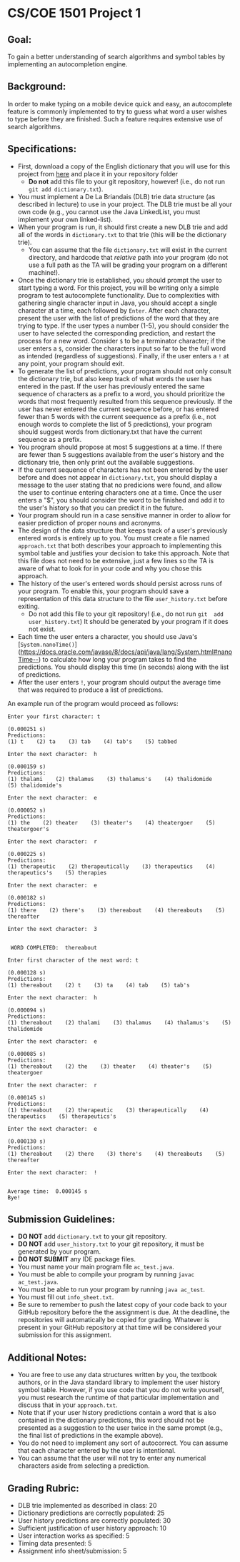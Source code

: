 # CS/COE 1501 Project 1

## Goal:
To gain a better understanding of search algorithms and symbol tables by
implementing an autocompletion engine.

## Background:
In order to make typing on a mobile device quick and easy, an autocomplete
feature is commonly implemented to try to guess what word a user wishes to type
before they are finished. Such a feature requires extensive use of search
algorithms.

## Specifications:
* First, download a copy of the English dictionary that you will use for this 
  project from [here](http://people.cs.pitt.edu/~nlf4/cs1501/handouts/dictionary.txt)
  and place it in your repository folder
	* **Do not** add this file to your git repository, however! (i.e., do not run
	  `git add dictionary.txt`).
* You must implement a De La Briandais (DLB) trie data structure (as described
  in lecture) to use in your project. The DLB trie must be all your own code
  (e.g., you cannot use the Java LinkedList, you must implement your own linked-list).
* When your program is run, it should first create a new DLB trie and add all
  of the words in `dictionary.txt` to that trie (this will be the dictionary
  trie).
	* You can assume that the file `dictionary.txt` will exist in the current
	  directory, and hardcode that _relative_ path into your program (do not
	  use a full path as the TA will be grading your program on a different
	  machine!).
* Once the dictionary trie is established, you should prompt the user
  to start typing a word. For this project, you will be writing only a simple
  program to test autocomplete functionality. Due to complexities with
  gathering single character input in Java, you should accept a single
  character at a time, each followed by `Enter`. After each character,
  present the user with the list of predictions of the word that they are
  trying to type. If the user types a number (1-5), you should consider the
  user to have selected the corresponding prediction, and restart the process
  for a new word. Consider `$` to be a terminator character; if the user
  enters a `$`, consider the characters input so far to be the full word as
  intended (regardless of suggestions). Finally, if the user enters a `!` at
  any point, your program should exit.
* To generate the list of predictions, your program should not only consult
  the dictionary trie, but also keep track of what words the user has entered
  in the past. If the user has previously entered the same sequence of
  characters as a prefix to a word, you should prioritize the words that most
  frequently resulted from this sequence previously. If the user has never
  entered the current sequence before, or has entered fewer than 5 words with
  the current seequence as a prefix (i.e., not enough words to complete the
  list of 5 predictions), your program should suggest words from
  dictionary.txt that have the current sequence as a prefix.
* You program should propose at most 5 suggestions at a time. If there are
  fewer than 5 suggestions available from the user's history and the dictionary
  trie, then only print out the available suggestions.
* If the current sequence of characters has not been entered by the user
  before and does not appear in `dictionary.txt`, you should display a message
  to the user stating that no predicions were found, and allow the user to
  continue entering characters one at a time. Once the user enters a "$", you
  should consider the word to be finished and add it to the user's history so
  that you can predict it in the future.
* Your program should run in a case sensitive manner in order to allow for
  easier prediction of proper nouns and acronyms.
* The design of the data structure that keeps track of a user's previously 
  entered words is entirely up to you. You must create a file named
  `approach.txt` that both describes your approach to implementing this symbol
  table and justifies your decision to take this approach. Note that this file
  does not need to be extensive, just a few lines so the TA is aware of what to
  look for in your code and why you chose this approach.
* The history of the user's entered words should persist across runs of your
  program. To enable this, your program should save a representation of this
  data structure to the file `user_history.txt` before exiting.
	* Do not add this file to your git repository! (i.e., do not run `git 
	  add user_history.txt`)  It should be generated by your program if it does
	  not exist.
* Each time the user enters a character, you should use Java's
  [`System.nanoTime()`]
  (https://docs.oracle.com/javase/8/docs/api/java/lang/System.html#nanoTime--)
  to calculate how long your program takes to find the predictions. You should
  display this time (in seconds) along with the list of predictions.
* After the user enters `!`, your program should output the average time
  that was required to produce a list of predictions.

An example run of the program would proceed as follows:

```
Enter your first character: t

(0.000251 s)
Predictions:
(1) t    (2) ta    (3) tab    (4) tab's    (5) tabbed    

Enter the next character:  h               

(0.000159 s)
Predictions:
(1) thalami    (2) thalamus    (3) thalamus's    (4) thalidomide    (5) thalidomide's    

Enter the next character:  e

(0.000052 s)
Predictions:
(1) the    (2) theater    (3) theater's    (4) theatergoer    (5) theatergoer's    

Enter the next character:  r

(0.000225 s)
Predictions:
(1) therapeutic    (2) therapeutically    (3) therapeutics    (4) therapeutics's    (5) therapies    

Enter the next character:  e

(0.000182 s)
Predictions:
(1) there    (2) there's    (3) thereabout    (4) thereabouts    (5) thereafter    

Enter the next character:  3


 WORD COMPLETED:  thereabout

Enter first character of the next word: t

(0.000128 s)
Predictions:
(1) thereabout    (2) t    (3) ta    (4) tab    (5) tab's    

Enter the next character:  h

(0.000094 s)
Predictions:
(1) thereabout    (2) thalami    (3) thalamus    (4) thalamus's    (5) thalidomide    

Enter the next character:  e

(0.000085 s)
Predictions:
(1) thereabout    (2) the    (3) theater    (4) theater's    (5) theatergoer    

Enter the next character:  r

(0.000145 s)
Predictions:
(1) thereabout    (2) therapeutic    (3) therapeutically    (4) therapeutics    (5) therapeutics's    

Enter the next character:  e

(0.000130 s)
Predictions:
(1) thereabout    (2) there    (3) there's    (4) thereabouts    (5) thereafter    

Enter the next character:  !


Average time:  0.000145 s
Bye!
```

## Submission Guidelines:
* **DO NOT** add `dictionary.txt` to your git repository.
* **DO NOT** add `user_history.txt` to your git repository, it must be
  generated by your program.
* **DO NOT SUBMIT** any IDE package files.
* You must name your main program file `ac_test.java`.
* You must be able to compile your program by running
  `javac ac_test.java`.
* You must be able to run your program by running `java ac_test`.
* You must fill out `info_sheet.txt`.
* Be sure to remember to push the latest copy of your code back to your GitHub
  repository before the the assignment is due.  At the deadline, the
  repositories will automatically be copied for grading.  Whatever is present
  in your GitHub repository at that time will be considered your submission for
  this assignment.

## Additional Notes:
* You are free to use any data structures written by you, the textbook authors,
  or in the Java standard library to implement the user history symbol table.
  However, if you use code that you do not write yourself, you must research
  the runtime of that particular implementation and discuss that in your
  `approach.txt`.
* Note that if your user history predictions contain a word that is also
  contained in the dictionary predictions, this word should not be presented
  as a suggestion to the user twice in the same prompt (e.g., the final list
  of predictions in the example above).
* You do not need to implement any sort of autocorrect.  You can assume
  that each character entered by the user is intentional.
* You can assume that the user will not try to enter any numerical characters
  aside from selecting a prediction.

## Grading Rubric:
* DLB trie implemented as described in class:  20
* Dictionary predictions are correctly populated:  25
* User history predictions are correctly populated:  30
* Sufficient justification of user history approach:  10
* User interaction works as specified:  5
* Timing data presented: 5
* Assignment info sheet/submission:  5
